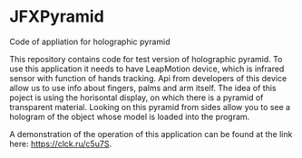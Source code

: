 # JFXPyramid
Code of appliation for holographic pyramid

This repository contains code for test version of holographic pyramid.
To use this application it needs to have LeapMotion device, which is infrared sensor with function of hands tracking.
Api from developers of this device allow us to use info about fingers, palms and arm itself.
The idea of this poject is using the horisontal display, on which there is a pyramid of transparent material.
Looking on this pyramid from sides allow you to see a hologram of the object whose model is loaded into the program.

A demonstration of the operation of this application can be found at the link here: https://clck.ru/c5u7S.
